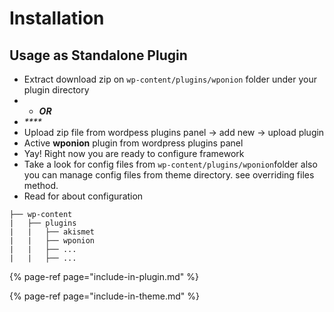 # Installation

## Usage as Standalone Plugin

* Extract download zip on `wp-content/plugins/wponion` folder under your plugin directory
* * _**OR**_ 
* _\*\*\*\*_
* Upload zip file from wordpess plugins panel -&gt; add new -&gt; upload plugin
* Active **wponion** plugin from wordpress plugins panel
* Yay! Right now you are ready to configure framework
* Take a look for config files from `wp-content/plugins/wponion`folder also you can manage config files from theme directory. see overriding files method.
* Read for about configuration

```text
├── wp-content
|   ├── plugins
|   |   ├── akismet
|   |   ├── wponion
|   |   ├── ...
|   |   ├── ...
```

{% page-ref page="include-in-plugin.md" %}

{% page-ref page="include-in-theme.md" %}

